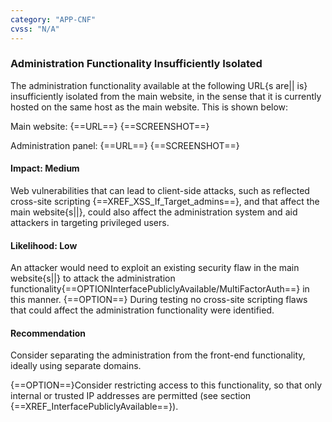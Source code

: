 ```yaml
---
category: "APP-CNF"
cvss: "N/A"
---
```

### Administration Functionality Insufficiently Isolated
The administration functionality available at the following URL{s are|| is} insufficiently isolated from the main website, in the sense that it is currently hosted on the same host as the main website. This is shown below:

Main website:
{==URL==}
{==SCREENSHOT==}

Administration panel:
{==URL==}
{==SCREENSHOT==}
#### Impact: Medium
Web vulnerabilities that can lead to client-side attacks, such as reflected cross-site scripting {==XREF_XSS_If_Target_admins==}, and that affect the main website{s||}, could also affect the administration system and aid attackers in targeting privileged users.
#### Likelihood: Low
An attacker would need to exploit an existing security flaw in the main website{s||} to attack the administration functionality{==OPTIONInterfacePubliclyAvailable/MultiFactorAuth==} in this manner. {==OPTION==} During testing no cross-site scripting flaws that could affect the administration functionality were identified.
#### Recommendation
Consider separating the administration from the front-end functionality, ideally using separate domains.

{==OPTION==}Consider restricting access to this functionality, so that only internal or trusted IP addresses are permitted (see section {==XREF_InterfacePubliclyAvailable==}).
